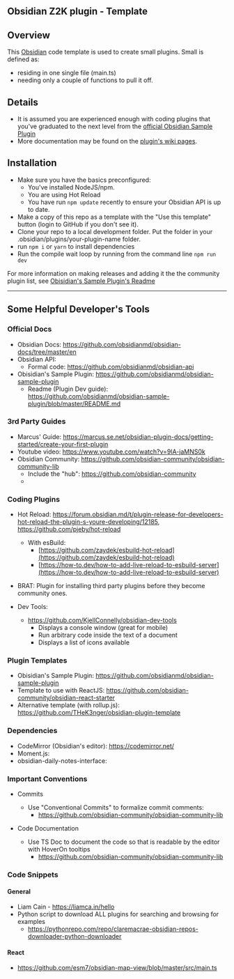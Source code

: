 ## Obsidian Z2K plugin - Template 

## Overview
This [Obsidian](https//obsidian.md) code template is used to create small plugins. Small is defined as:
- residing in one single file (main.ts)
- needing only a couple of functions to pull it off. 

## Details
- It is assumed you are experienced enough with coding plugins that you've graduated to the next level from the [official Obsidian Sample Plugin](https://github.com/obsidianmd/obsidian-sample-plugin)
- More documentation may be found on the [plugin's wiki pages](https://github.com/z2k-gwp/obsidian-z2k-plugin-template-small/wiki).

## Installation
- Make sure you have the basics preconfigured:
    - You've installed NodeJS/npm.
    - You are using Hot Reload
    - You have run `npm update` recently to ensure your Obsidian API is up to date.
- Make a copy of this repo as a template with the "Use this template" button (login to GitHub if you don't see it).
- Clone your repo to a local development folder. Put the folder in your .obsidian/plugins/your-plugin-name folder.
- run `npm i` or `yarn` to install dependencies
- Run the compile wait loop by running from the command line `npm run dev`

For more information on making releases and adding it the the community plugin list, see [Obisidian's Sample Plugin's Readme](https://github.com/obsidianmd/obsidian-sample-plugin)

---


## Some Helpful Developer's Tools

### Official Docs
- Obsidian Docs: https://github.com/obsidianmd/obsidian-docs/tree/master/en
- Obsidian API: 
	- Formal code: https://github.com/obsidianmd/obsidian-api
- Obisidian's Sample Plugin:  https://github.com/obsidianmd/obsidian-sample-plugin
	- Readme (Plugin Dev guide): https://github.com/obsidianmd/obsidian-sample-plugin/blob/master/README.md


### 3rd Party Guides
- Marcus' Guide: https://marcus.se.net/obsidian-plugin-docs/getting-started/create-your-first-plugin
- Youtube video: https://www.youtube.com/watch?v=9lA-jaMNS0k
- Obsidian Community: https://github.com/obsidian-community/obsidian-community-lib
	- Include the "hub": https://github.com/obsidian-community
	- 

### Coding Plugins
- Hot Reload: https://forum.obsidian.md/t/plugin-release-for-developers-hot-reload-the-plugin-s-youre-developing/12185, https://github.com/pjeby/hot-reload
	- With esBuild:
		- [https://github.com/zaydek/esbuild-hot-reload](https://github.com/zaydek/esbuild-hot-reload)
		- [https://how-to.dev/how-to-add-live-reload-to-esbuild-server](https://how-to.dev/how-to-add-live-reload-to-esbuild-server)

- BRAT: Plugin for installing third party plugins before they become community ones.

- Dev Tools: 
	- https://github.com/KjellConnelly/obsidian-dev-tools
		- Displays a console window (great for mobile)
		- Run arbitrary code inside the text of a document
		- Displays a list of icons available


### Plugin Templates
- Obisidian's Sample Plugin:  https://github.com/obsidianmd/obsidian-sample-plugin
- Template to use with ReactJS: https://github.com/obsidian-community/obsidian-react-starter
- Alternative template (with rollup.js): https://github.com/THeK3nger/obsidian-plugin-template


### Dependencies
- CodeMirror (Obsidian's editor): https://codemirror.net/
- Moment.js: 
- obsidian-daily-notes-interface: 

### Important Conventions
- Commits 
	- Use "Conventional Commits" to formalize commit comments:
		- https://github.com/obsidian-community/obsidian-community-lib

- Code Documentation
	- Use TS Doc to document the code so that is readable by the editor with HoverOn tooltips
		- https://github.com/obsidian-community/obsidian-community-lib


### Code Snippets

#### General 
- Liam Cain - https://liamca.in/hello
- Python script to download ALL plugins for searching and browsing for examples
	-  https://pythonrepo.com/repo/claremacrae-obsidian-repos-downloader-python-downloader

#### React
- https://github.com/esm7/obsidian-map-view/blob/master/src/main.ts




